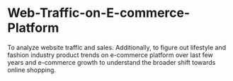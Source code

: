 # Web-Traffic-on-E-commerce-Platform
To analyze website traffic and sales. Additionally, to figure out lifestyle and fashion industry product trends on e-commerce platform over last few years and e-commerce growth to understand the broader shift towards online shopping.
